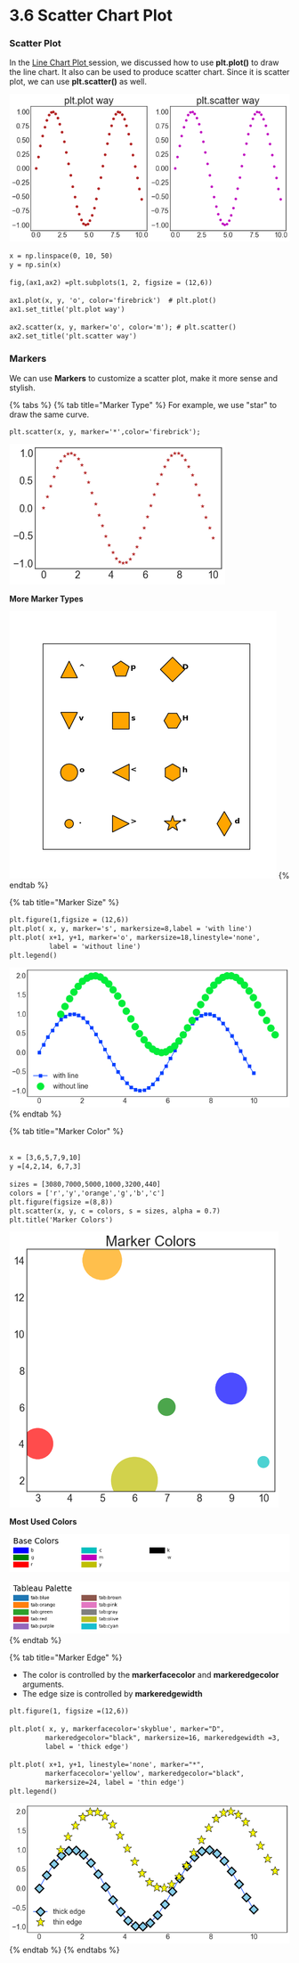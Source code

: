 # 3.6  Scatter Chart Plot

### Scatter Plot

In the [Line Chart Plot ](1.2-line-chart-plot.md)session,  we discussed  how to use **plt.plot\(\)** to draw the line chart.  It also can be used  to produce scatter chart. Since it is scatter plot, we can use **plt.scatter\(\)** as well. 

![Figure 1.5.1 Simple Scatter Chart](../.gitbook/assets/download-1%20%281%29.png)

```text
x = np.linspace(0, 10, 50)
y = np.sin(x)

fig,(ax1,ax2) =plt.subplots(1, 2, figsize = (12,6))

ax1.plot(x, y, 'o', color='firebrick')  # plt.plot()
ax1.set_title('plt.plot way')

ax2.scatter(x, y, marker='o', color='m'); # plt.scatter()
ax2.set_title('plt.scatter way')
```

### 

### Markers

We can use **Markers** to customize a scatter plot, make it more sense and stylish.

{% tabs %}
{% tab title="Marker Type" %}
For example, we use  "star" to draw the same curve.

```text
plt.scatter(x, y, marker='*',color='firebrick');
```

![Figure 1.5.3 Star Scatter Plot](../.gitbook/assets/star-scatter.png)

**More Marker Types**

![Figure 1.5.4 More Marker Types](../.gitbook/assets/131_custom_matplotlib_scatterplot2.png)
{% endtab %}

{% tab title="Marker Size" %}
```text
plt.figure(1,figsize = (12,6))
plt.plot( x, y, marker='s', markersize=8,label = 'with line')
plt.plot( x+1, y+1, marker='o', markersize=18,linestyle='none',
          label = 'without line')
plt.legend()
```

![Figure 1.5.5 Marker Size Example](../.gitbook/assets/download%20%284%29.png)
{% endtab %}

{% tab title="Marker Color" %}
```text

x = [3,6,5,7,9,10]
y =[4,2,14, 6,7,3]

sizes = [3080,7000,5000,1000,3200,440]
colors = ['r','y','orange','g','b','c']
plt.figure(figsize =(8,8))
plt.scatter(x, y, c = colors, s = sizes, alpha = 0.7)
plt.title('Marker Colors')
```

![Figure 1.5.6  Marker Colors](../.gitbook/assets/download-1%20%282%29.png)

**Most Used Colors**

![Figure 1.5.7  Base Colors](../.gitbook/assets/sphx_glr_named_colors_001.webp)

![Figure 1.5.8 Tableau Palette  Colors](../.gitbook/assets/sphx_glr_named_colors_002.webp)
{% endtab %}

{% tab title="Marker Edge" %}
* The color is controlled by the **markerfacecolor** and **markeredgecolor** arguments. 
* The edge size is controlled by **markeredgewidth**

```text
plt.figure(1, figsize =(12,6))

plt.plot( x, y, markerfacecolor='skyblue', marker="D", 
         markeredgecolor="black", markersize=16, markeredgewidth =3,
         label = 'thick edge')
         
plt.plot( x+1, y+1, linestyle='none', marker="*", 
         markerfacecolor='yellow', markeredgecolor="black", 
         markersize=24, label = 'thin edge')
plt.legend()
```

![Figure 1.5.9 Marker Edge](../.gitbook/assets/download%20%282%29.png)
{% endtab %}
{% endtabs %}







